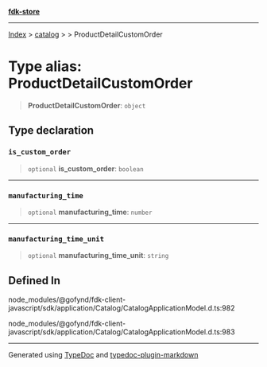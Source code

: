 [**fdk-store**](../../../README.md)
***

[Index](../../../API.md) > [catalog](../../README.md) > [<internal>](../README.md) > ProductDetailCustomOrder

# Type alias: ProductDetailCustomOrder

> **ProductDetailCustomOrder**: `object`

## Type declaration

### `is_custom_order`

> `optional` **is\_custom\_order**: `boolean`

***

### `manufacturing_time`

> `optional` **manufacturing\_time**: `number`

***

### `manufacturing_time_unit`

> `optional` **manufacturing\_time\_unit**: `string`

## Defined In

node\_modules/@gofynd/fdk-client-javascript/sdk/application/Catalog/CatalogApplicationModel.d.ts:982

node\_modules/@gofynd/fdk-client-javascript/sdk/application/Catalog/CatalogApplicationModel.d.ts:983

***
Generated using [TypeDoc](https://typedoc.org/) and [typedoc-plugin-markdown](https://www.npmjs.com/package/typedoc-plugin-markdown)
